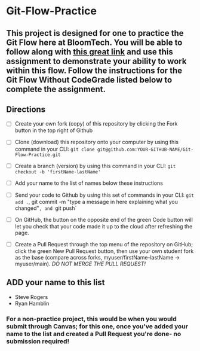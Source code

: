 # Git-Flow-Practice

## This project is designed for one to practice the Git Flow here at BloomTech. You will be able to follow along with [this great link](https://bloomtech.notion.site/bloomtech/BloomTech-Git-Flow-Step-by-step-269f68ae3bf64eb689a8328715a179f9) and use this assignment to demonstrate your ability to work within this flow. Follow the instructions for the Git Flow Without CodeGrade listed below to complete the assignment.

## Directions

- [ ] Create your own fork (copy) of this repository by clicking the Fork button in the top right of Github
- [ ] Clone (download) this repository onto your computer by using this command in your CLI: `git clone git@github.com:YOUR-GITHUB-NAME/Git-Flow-Practice.git`
- [ ] Create a branch (version) by using this command in your CLI: `git checkout -b 'firstName-lastName'`
- [ ] Add your name to the list of names below these instructions
- [ ] Send your code to Github by using this set of commands in your CLI: `git add .`, git commit -m "type a message in here explaining what you changed"`, and `git push`
- [ ] On GitHub, the button on the opposite end of the green Code button will let you check that your code made it up to the cloud after refreshing the page.
- [ ] Create a Pull Request through the top menu of the repository on GitHub; click the green New Pull Request button, then use your own student fork as the base (compare across forks, myuser/firstName-lastName -> myuser/main). *DO NOT MERGE THE PULL REQUEST!*


## ADD your name to this list
- Steve Rogers
- Ryan Hamblin

### For a non-practice project, this would be when you would submit through Canvas; for this one, once you've added your name to the list and created a Pull Request you're done- no submission required!
